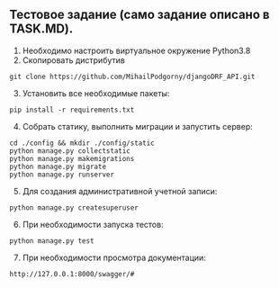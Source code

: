 Тестовое задание (само задание описано в TASK.MD).
-------------------------------------------------
1. Необходимо настроить виртуальное окружение Python3.8
2. Скопировать дистрибутив
 ```
git clone https://github.com/MihailPodgorny/djangoDRF_API.git
```  
3. Установить все необходимые пакеты:
```
pip install -r requirements.txt
```
4. Собрать статику, выполнить миграции и запустить сервер:
```
cd ./config && mkdir ./config/static
python manage.py collectstatic
python manage.py makemigrations
python manage.py migrate
python manage.py runserver
```
5. Для создания административной учетной записи:
```
python manage.py createsuperuser
```
6. При необходимости запуска тестов:
```
python manage.py test
```
7. При необходимости просмотра документации:
```
http://127.0.0.1:8000/swagger/#
```